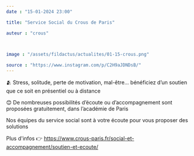 ```yaml
---
date : "15-01-2024 23:00"

title: "Service Social du Crous de Paris"

auteur : "crous"

 

image : "/assets/fildactus/actualites/01-15-crous.png"

source : "https://www.instagram.com/p/C2H9aJDNDsB/"
---
```


🫂 Stress, solitude, perte de motivation, mal-être… bénéficiez d’un soutien que ce soit en présentiel ou à distance

😊 De nombreuses possibilités d’écoute ou d’accompagnement sont proposées gratuitement, dans l’académie de Paris

Nos équipes du service social sont à votre écoute pour vous proposer des solutions

Plus d'infos 👉 https://www.crous-paris.fr/social-et-accompagnement/soutien-et-ecoute/